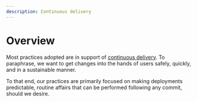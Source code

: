 ```yaml
---
description: Continuous delivery
---
```


# Overview

Most practices adopted are in support of [continuous delivery](https://continuousdelivery.com). To paraphrase, we want to get changes into the hands of users safely, quickly, and in a sustainable manner.

To that end, our practices are primarily focused on making deployments predictable, routine affairs that can be performed following any commit, should we desire.
